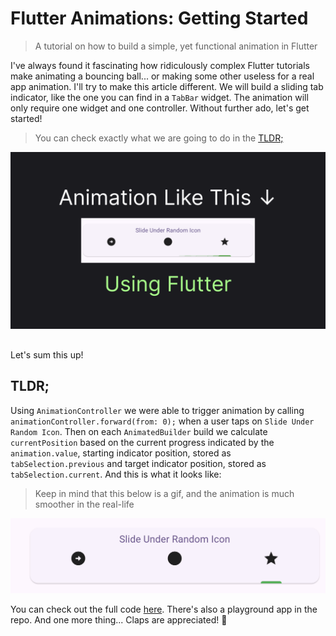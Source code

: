 # Flutter Animations: Getting Started

> A tutorial on how to build a simple, yet functional animation in Flutter

I've always found it fascinating how ridiculously complex Flutter tutorials make animating a bouncing ball... or making some other useless for a real app animation. I'll try to make this article different. We will build a sliding tab indicator, like the one you can find in a `TabBar` widget. The animation will only require one widget and one controller. Without further ado, let's get started!

> You can check exactly what we are going to do in the [TLDR;](#tldr)

![](thumb.png)

##

Let's sum this up!

## TLDR;

Using `AnimationController` we were able to trigger animation by calling `animationController.forward(from: 0);` when a user taps on `Slide Under Random Icon`. Then on each `AnimatedBuilder` build we calculate `currentPosition` based on the current progress indicated by the `animation.value`, starting indicator position, stored as  `tabSelection.previous` and target indicator position, stored as `tabSelection.current`. And this is what it looks like:

> Keep in mind that this below is a gif, and the animation is much smoother in the real-life

![](final-demo.gif)

You can check out the full code [here](https://github.com/astorDev/fanci/blob/main/flutter/lib/animation/stack_based_case.dart). There's also a playground app in the repo. And one more thing... Claps are appreciated! 👏
